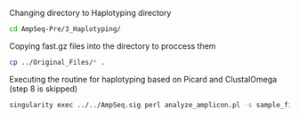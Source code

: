 Changing directory to Haplotyping directory
```bash
cd AmpSeq-Pre/3_Haplotyping/
```
Copying fast.gz files into the directory to proccess them
```bash
cp ../Original_Files/* .
```
Executing the routine for haplotyping based on Picard and ClustalOmega (step 8 is skipped)
```bash
singularity exec ../../AmpSeq.sig perl analyze_amplicon.pl -s sample_file.txt -k key_file.txt -o Output -m clustalo:clustal -i 8
```
